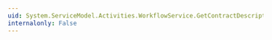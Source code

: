 ```yaml
---
uid: System.ServiceModel.Activities.WorkflowService.GetContractDescriptions
internalonly: False
---
```

